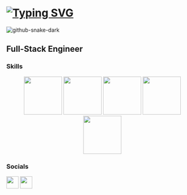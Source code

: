 [![Typing SVG](https://readme-typing-svg.demolab.com?font=Fira+Code&pause=1000&color=E19BF7&multiline=true&random=false&width=435&lines=%F0%9F%91%8B+Hi%2C+I'm+lye+)](https://git.io/typing-svg)
====================
![github-snake-dark](https://github.com/McVyp/McVyp/assets/93302780/e28484d5-0690-425c-a802-ded39cb303ab)

## Full-Stack Engineer

### Skills
<div align="center" justify-content="space-between">
  <img src="https://github.com/McVyp/McVyp/assets/93302780/fca9ebab-b20b-4214-8dfe-dfc73fa8dc3b" width="100">
<img src="https://github.com/McVyp/McVyp/assets/93302780/16632ab5-11f6-42c0-b1ef-1de3464945f8" width="100">
<img src="https://github.com/McVyp/McVyp/assets/93302780/f17a0445-cbe1-4af4-97ad-32cc1d2d3131f" width="100">
<img src="https://github.com/McVyp/McVyp/assets/93302780/d13812dd-7a57-47df-9525-c6a4379d7bab" width="100">
<img src="https://github.com/McVyp/McVyp/assets/93302780/80723941-2651-4415-9f50-2f46d7410cf1" width="100">
</div>

### Socials

<p align="left"> <a href="https://discord.com/users/lye" target="_blank" rel="noreferrer"><img src="https://raw.githubusercontent.com/danielcranney/readme-generator/main/public/icons/socials/discord.svg" width="32" height="32" /></a> <a href="https://www.github.com/McVyp" target="_blank" rel="noreferrer"><img src="https://raw.githubusercontent.com/danielcranney/readme-generator/main/public/icons/socials/github-dark.svg" width="32" height="32" /></a></p>

